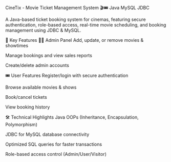 CineTix - Movie Ticket Management System 🎬🎟️
Java
MySQL
JDBC

A Java-based ticket booking system for cinemas, featuring secure authentication, role-based access, real-time movie scheduling, and booking management using JDBC & MySQL.

📌 Key Features
👨‍💻 Admin Panel
Add, update, or remove movies & showtimes

Manage bookings and view sales reports

Create/delete admin accounts

🎟️ User Features
Register/login with secure authentication

Browse available movies & shows

Book/cancel tickets

View booking history

🛠️ Technical Highlights
Java OOPs (Inheritance, Encapsulation, Polymorphism)

JDBC for MySQL database connectivity

Optimized SQL queries for faster transactions

Role-based access control (Admin/User/Visitor)

